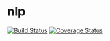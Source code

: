 # nlp
[![Build Status](https://travis-ci.org/shiraco/nlp.svg)](https://travis-ci.org/shiraco/nlp)
[![Coverage Status](https://coveralls.io/repos/shiraco/nlp/badge.svg?branch=master)](https://coveralls.io/r/shiraco/nlp?branch=master)
